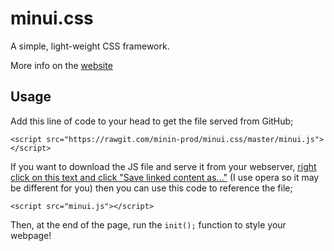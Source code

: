 # minui.css
A simple, light-weight CSS framework.

More info on the [website](https://minin-prod.github.io/minui.css/)

## Usage
Add this line of code to your head to get the file served from GitHub;
```
<script src="https://rawgit.com/minin-prod/minui.css/master/minui.js"></script>
```

If you want to download the JS file and serve it from your webserver, [right click on this text and click "Save linked content as..."](https://raw.githubusercontent.com/minin-prod/minui.css/master/minui.js) (I use opera so it may be different for you) then you can use this code to reference the file;
```
<script src="minui.js"></script>
```

Then, at the end of the page, run the `init();` function to style your webpage!
